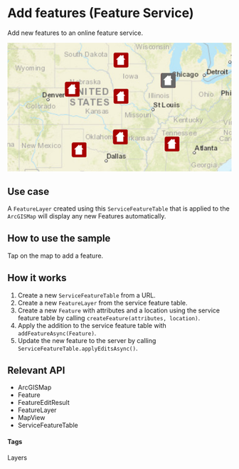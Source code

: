# Add features (Feature Service)

Add new features to an online feature service.

![Add Features Feature Service App](add-features-feature-service.png)

## Use case

A `FeatureLayer` created using this `ServiceFeatureTable` that is applied to the `ArcGISMap` will display any new Features automatically.

## How to use the sample

Tap on the map to add a feature.

## How it works

1. Create a new `ServiceFeatureTable` from a URL.
1. Create a new `FeatureLayer` from the service feature table.
1. Create a new `Feature` with attributes and a location using the service feature table by calling `createFeature(attributes, location)`.
1. Apply the addition to the service feature table with `addFeatureAsync(Feature)`.
1. Update the new feature to the server by calling `ServiceFeatureTable.applyEditsAsync()`.

## Relevant API

* ArcGISMap
* Feature
* FeatureEditResult
* FeatureLayer
* MapView
* ServiceFeatureTable

#### Tags

Layers
